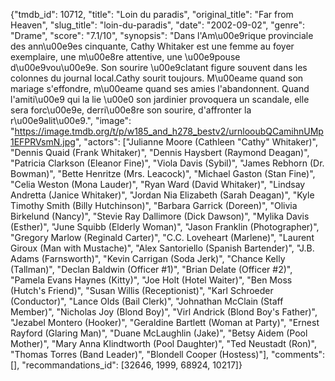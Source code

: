 {"tmdb_id": 10712, "title": "Loin du paradis", "original_title": "Far from Heaven", "slug_title": "loin-du-paradis", "date": "2002-09-02", "genre": "Drame", "score": "7.1/10", "synopsis": "Dans l'Am\u00e9rique provinciale des ann\u00e9es cinquante, Cathy Whitaker est une femme au foyer exemplaire, une m\u00e8re attentive, une \u00e9pouse d\u00e9vou\u00e9e. Son sourire \u00e9clatant figure souvent dans les colonnes du journal local.Cathy sourit toujours. M\u00eame quand son mariage s'effondre, m\u00eame quand ses amies l'abandonnent. Quand l'amiti\u00e9 qui la lie \u00e0 son jardinier provoquera un scandale, elle sera forc\u00e9e, derri\u00e8re son sourire, d'affronter la r\u00e9alit\u00e9.", "image": "https://image.tmdb.org/t/p/w185_and_h278_bestv2/urnlooubQCamihnUMp1EFPRVsmN.jpg", "actors": ["Julianne Moore (Cathleen \"Cathy\" Whitaker)", "Dennis Quaid (Frank Whitaker)", "Dennis Haysbert (Raymond Deagan)", "Patricia Clarkson (Eleanor Fine)", "Viola Davis (Sybil)", "James Rebhorn (Dr. Bowman)", "Bette Henritze (Mrs. Leacock)", "Michael Gaston (Stan Fine)", "Celia Weston (Mona Lauder)", "Ryan Ward (David Whitaker)", "Lindsay Andretta (Janice Whitaker)", "Jordan Nia Elizabeth (Sarah Deagan)", "Kyle Timothy Smith (Billy Hutchinson)", "Barbara Garrick (Doreen)", "Olivia Birkelund (Nancy)", "Stevie Ray Dallimore (Dick Dawson)", "Mylika Davis (Esther)", "June Squibb (Elderly Woman)", "Jason Franklin (Photographer)", "Gregory Marlow (Reginald Carter)", "C.C. Loveheart (Marlene)", "Laurent Giroux (Man with Mustache)", "Alex Santoriello (Spanish Bartender)", "J.B. Adams (Farnsworth)", "Kevin Carrigan (Soda Jerk)", "Chance Kelly (Tallman)", "Declan Baldwin (Officer #1)", "Brian Delate (Officer #2)", "Pamela Evans Haynes (Kitty)", "Joe Holt (Hotel Waiter)", "Ben Moss (Hutch's Friend)", "Susan Willis (Receptionist)", "Karl Schroeder (Conductor)", "Lance Olds (Bail Clerk)", "Johnathan McClain (Staff Member)", "Nicholas Joy (Blond Boy)", "Virl Andrick (Blond Boy's Father)", "Jezabel Montero (Hooker)", "Geraldine Bartlett (Woman at Party)", "Ernest Rayford (Glaring Man)", "Duane McLaughlin (Jake)", "Betsy Aidem (Pool Mother)", "Mary Anna Klindtworth (Pool Daughter)", "Ted Neustadt (Ron)", "Thomas Torres (Band Leader)", "Blondell Cooper (Hostess)"], "comments": [], "recommandations_id": [32646, 1999, 68924, 10217]}